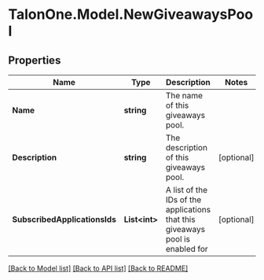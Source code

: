 
# TalonOne.Model.NewGiveawaysPool

## Properties

Name | Type | Description | Notes
------------ | ------------- | ------------- | -------------
**Name** | **string** | The name of this giveaways pool. | 
**Description** | **string** | The description of this giveaways pool. | [optional] 
**SubscribedApplicationsIds** | **List&lt;int&gt;** | A list of the IDs of the applications that this giveaways pool is enabled for | [optional] 

[[Back to Model list]](../README.md#documentation-for-models)
[[Back to API list]](../README.md#documentation-for-api-endpoints)
[[Back to README]](../README.md)


